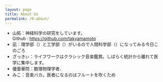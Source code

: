```yaml
---
layout: page
title: About Us
permalink: /0-about/
---
```


- 山拓：神経科学の研究をしています。  
Github : <https://github.com/takyamamoto>
- 凪：理学部（）と工学部（）がいるので人間科学部（）になってみる今日このごろ
- ざっきぃ：ライフワークはクラシック音楽鑑賞。しばらく統計から離れて医学に集中します。
- 優曇華院：数理物理学者．
- みこ：音楽バカ。医者になるのはフルートを吹くため
